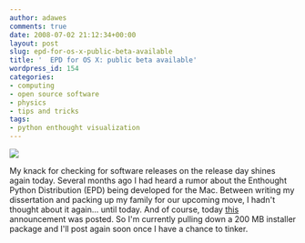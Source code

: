 ```yaml
---
author: adawes
comments: true
date: 2008-07-02 21:12:34+00:00
layout: post
slug: epd-for-os-x-public-beta-available
title: '  EPD for OS X: public beta available'
wordpress_id: 154
categories:
- computing
- open source software
- physics
- tips and tricks
tags:
- python enthought visualization
---
```


[![](http://dawes.files.wordpress.com/2008/07/epdboxnoref.png?w=79)](http://dawes.files.wordpress.com/2008/07/epdboxnoref.png)

My knack for checking for software releases on the release day shines again today. Several months ago I had heard a rumor about the Enthought Python Distribution (EPD) being developed for the Mac. Between writing my dissertation and packing up my family for our upcoming move, I hadn't thought about it again... until today. And of course, today [this](http://blog.enthought.com/?p=43) announcement was posted. So I'm currently pulling down a 200 MB installer package and I'll post again soon once I have a chance to tinker.
